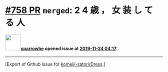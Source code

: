 # [\#758 PR](https://github.com/komeiji-satori/Dress/pull/758) `merged`: 2 4 歳 ， 女 装 し て る 人

#### <img src="https://avatars.githubusercontent.com/u/26871028?u=b67d16b6ec8cdccee456b08985c353d5b22ef28d&v=4" width="50">[sparrowhe](https://github.com/sparrowhe) opened issue at [2019-11-24 04:17](https://github.com/komeiji-satori/Dress/pull/758):






-------------------------------------------------------------------------------



[Export of Github issue for [komeiji-satori/Dress](https://github.com/komeiji-satori/Dress).]

